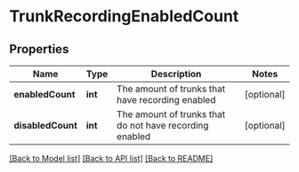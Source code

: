 # TrunkRecordingEnabledCount

## Properties
Name | Type | Description | Notes
------------ | ------------- | ------------- | -------------
**enabledCount** | **int** | The amount of trunks that have recording enabled | [optional] 
**disabledCount** | **int** | The amount of trunks that do not have recording enabled | [optional] 

[[Back to Model list]](../README.md#documentation-for-models) [[Back to API list]](../README.md#documentation-for-api-endpoints) [[Back to README]](../README.md)


